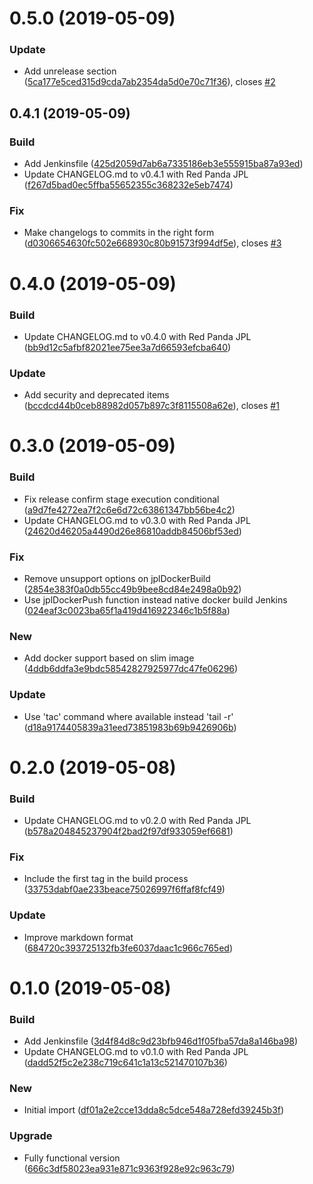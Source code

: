 <a name="0.5.0"></a>
# 0.5.0 (2019-05-09)


### Update

* Add unrelease section  ([5ca177e5ced315d9cda7ab2354da5d0e70c71f36](https://github.com/kairops/git-changelog-generator/commit/5ca177e5ced315d9cda7ab2354da5d0e70c71f36)), closes [#2](https://github.com/madoos/node-changelog-generator/issues/2)



<a name="0.4.1"></a>
## 0.4.1 (2019-05-09)


### Build

* Add Jenkinsfile ([425d2059d7ab6a7335186eb3e555915ba87a93ed](https://github.com/kairops/git-changelog-generator/commit/425d2059d7ab6a7335186eb3e555915ba87a93ed))
* Update CHANGELOG.md to v0.4.1 with Red Panda JPL ([f267d5bad0ec5ffba55652355c368232e5eb7474](https://github.com/kairops/git-changelog-generator/commit/f267d5bad0ec5ffba55652355c368232e5eb7474))

### Fix

* Make changelogs to commits in the right form  ([d0306654630fc502e668930c80b91573f994df5e](https://github.com/kairops/git-changelog-generator/commit/d0306654630fc502e668930c80b91573f994df5e)), closes [#3](https://github.com/madoos/node-changelog-generator/issues/3)



<a name="0.4.0"></a>
# 0.4.0 (2019-05-09)


### Build

* Update CHANGELOG.md to v0.4.0 with Red Panda JPL ([bb9d12c5afbf82021ee75ee3a7d66593efcba640](https://github.com/kairops/git-changelog-generator/commit/bb9d12c5afbf82021ee75ee3a7d66593efcba640))

### Update

* Add security and deprecated items  ([bccdcd44b0ceb88982d057b897c3f8115508a62e](https://github.com/kairops/git-changelog-generator/commit/bccdcd44b0ceb88982d057b897c3f8115508a62e)), closes [#1](https://github.com/madoos/node-changelog-generator/issues/1)



<a name="0.3.0"></a>
# 0.3.0 (2019-05-09)


### Build

* Fix release confirm stage execution conditional ([a9d7fe4272ea7f2c6e6d72c63861347bb56be4c2](https://github.com/kairops/git-changelog-generator/commit/a9d7fe4272ea7f2c6e6d72c63861347bb56be4c2))
* Update CHANGELOG.md to v0.3.0 with Red Panda JPL ([24620d46205a4490d26e86810addb84506bf53ed](https://github.com/kairops/git-changelog-generator/commit/24620d46205a4490d26e86810addb84506bf53ed))

### Fix

* Remove unsupport options on jplDockerBuild ([2854e383f0a0db55cc49b9bee8cd84e2498a0b92](https://github.com/kairops/git-changelog-generator/commit/2854e383f0a0db55cc49b9bee8cd84e2498a0b92))
* Use jplDockerPush function instead native docker build Jenkins ([024eaf3c0023ba65f1a419d416922346c1b5f88a](https://github.com/kairops/git-changelog-generator/commit/024eaf3c0023ba65f1a419d416922346c1b5f88a))

### New

* Add docker support based on slim image ([4ddb6ddfa3e9bdc58542827925977dc47fe06296](https://github.com/kairops/git-changelog-generator/commit/4ddb6ddfa3e9bdc58542827925977dc47fe06296))

### Update

* Use 'tac' command where available instead 'tail -r' ([d18a9174405839a31eed73851983b69b9426906b](https://github.com/kairops/git-changelog-generator/commit/d18a9174405839a31eed73851983b69b9426906b))



<a name="0.2.0"></a>
# 0.2.0 (2019-05-08)


### Build

* Update CHANGELOG.md to v0.2.0 with Red Panda JPL ([b578a204845237904f2bad2f97df933059ef6681](https://github.com/kairops/git-changelog-generator/commit/b578a204845237904f2bad2f97df933059ef6681))

### Fix

* Include the first tag in the build process ([33753dabf0ae233beace75026997f6ffaf8fcf49](https://github.com/kairops/git-changelog-generator/commit/33753dabf0ae233beace75026997f6ffaf8fcf49))

### Update

* Improve markdown format ([684720c393725132fb3fe6037daac1c966c765ed](https://github.com/kairops/git-changelog-generator/commit/684720c393725132fb3fe6037daac1c966c765ed))



<a name="0.1.0"></a>
# 0.1.0 (2019-05-08)


### Build

* Add Jenkinsfile ([3d4f84d8c9d23bfb946d1f05fba57da8a146ba98](https://github.com/kairops/git-changelog-generator/commit/3d4f84d8c9d23bfb946d1f05fba57da8a146ba98))
* Update CHANGELOG.md to v0.1.0 with Red Panda JPL ([dadd52f5c2e238c719c641c1a13c521470107b36](https://github.com/kairops/git-changelog-generator/commit/dadd52f5c2e238c719c641c1a13c521470107b36))

### New

* Initial import ([df01a2e2cce13dda8c5dce548a728efd39245b3f](https://github.com/kairops/git-changelog-generator/commit/df01a2e2cce13dda8c5dce548a728efd39245b3f))

### Upgrade

* Fully functional version ([666c3df58023ea931e871c9363f928e92c963c79](https://github.com/kairops/git-changelog-generator/commit/666c3df58023ea931e871c9363f928e92c963c79))



